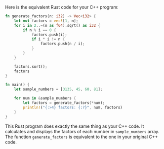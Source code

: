 Here is the equivalent Rust code for your C++ program: 

```rust
fn generate_factors(n: i32) -> Vec<i32> {
    let mut factors = vec![1, n];
    for i in 2..=(n as f64).sqrt() as i32 {
        if n % i == 0 {
            factors.push(i);
            if i * i != n {
                factors.push(n / i);
            }
        }
    }

    factors.sort();
    factors
}

fn main() {
    let sample_numbers = [3135, 45, 60, 81];

    for num in &sample_numbers {
        let factors = generate_factors(*num);
        println!("{:>4} factors: {:?}", num, factors)
    }
}
```

This Rust program does exactly the same thing as your C++ code. It calculates and displays the factors of each number in `sample_numbers` array. The function `generate_factors` is equivalent to the one in your original C++ code.
